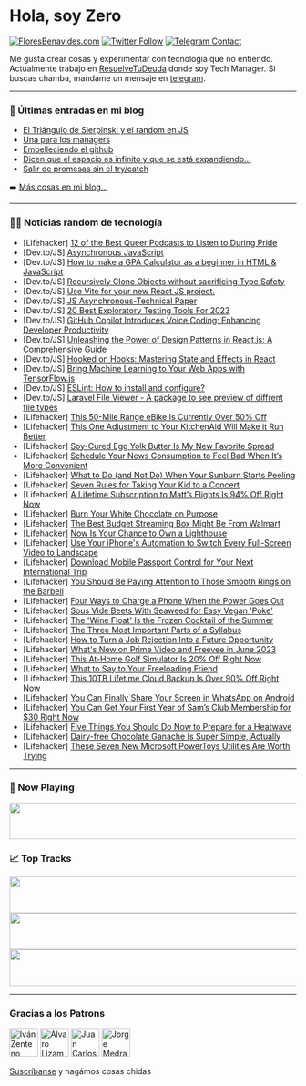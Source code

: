 # Hola, soy Zero

[![FloresBenavides.com](https://img.shields.io/website?down_message=oops&label=MiBlog&style=for-the-badge&up_message=online&url=https%3A%2F%2Ffloresbenavides.com)](https://floresbenavides.com) [![Twitter Follow](https://img.shields.io/twitter/follow/ZeroDragon?color=%231DA1F2&label=Follow&logo=twitter&logoColor=ffffff&style=for-the-badge)](https://twitter.com/zerodragon) [![Telegram Contact](https://img.shields.io/badge/escr%C3%ADbeme-ZeroDragon-%2326A5E4?style=for-the-badge&logo=telegram)](https://t.me/zerodragon)

Me gusta crear cosas y experimentar con tecnología que no entiendo.
Actualmente trabajo en [ResuelveTuDeuda](http://github.com/resuelve) donde soy Tech Manager.
Si buscas chamba, mandame un mensaje en [telegram](https://t.me/zerodragon).

---

### 📕 Últimas entradas en mi blog
<!-- BLOG-POST-LIST:START -->
- [El Triángulo de Sierpinski y el random en JS](https://floresbenavides.com/el-triangulo-de-sierpinski-y-el-random-en-js/)
- [Una para los managers](https://floresbenavides.com/una-para-los-managers/)
- [Embelleciendo el github](https://floresbenavides.com/embelleciendo-el-github/)
- [Dicen que el espacio es infinito y que se está expandiendo…](https://floresbenavides.com/dicen-que-el-espacio-es-infinito-y-que-se-esta-expandiendo/)
- [Salir de promesas sin el try/catch](https://floresbenavides.com/salir-de-promesas-sin-el-try-catch/)
<!-- BLOG-POST-LIST:END -->

➡️ [Más cosas en mi blog...](https://floresbenavides.com)

---

### 👨‍💻 Noticias random de tecnología
<!-- TECH-POSTS:START -->
- [Lifehacker] [12 of the Best Queer Podcasts to Listen to During Pride](https://lifehacker.com/12-of-the-best-queer-podcasts-to-listen-to-during-pride-1850482812)
- [Dev.to/JS] [Asynchronous JavaScript](https://dev.to/yaswanthkn22/asynchronous-javascript-c7n)
- [Dev.to/JS] [How to make a GPA Calculator as a beginner in HTML &amp; JavaScript](https://dev.to/analyze0/how-to-make-a-gpa-calculator-as-a-beginner-in-html-javascript-1o9c)
- [Dev.to/JS] [Recursively Clone Objects without sacrificing Type Safety](https://dev.to/asross311/recursively-clone-objects-without-sacrificing-type-safety-3bae)
- [Dev.to/JS] [Use Vite for your new React JS project.](https://dev.to/christiyan14/use-vite-for-your-new-react-js-project-2glm)
- [Dev.to/JS] [JS Asynchronous-Technical Paper](https://dev.to/codebyank/js-asynchronous-technical-paper-25lo)
- [Dev.to/JS] [20 Best Exploratory Testing Tools For 2023](https://dev.to/nazneenahmd/20-best-exploratory-testing-tools-for-2023-1lni)
- [Dev.to/JS] [GitHub Copilot Introduces Voice Coding: Enhancing Developer Productivity](https://dev.to/ishanbagchi/github-copilot-introduces-voice-coding-enhancing-developer-productivity-2k3b)
- [Dev.to/JS] [Unleashing the Power of Design Patterns in React.js: A Comprehensive Guide](https://dev.to/probablyabhinav/unleashing-the-power-of-design-patterns-in-reactjs-a-comprehensive-guide-4ni4)
- [Dev.to/JS] [Hooked on Hooks: Mastering State and Effects in React](https://dev.to/shubhamt619/hooked-on-hooks-mastering-state-and-effects-in-react-30hg)
- [Dev.to/JS] [Bring Machine Learning to Your Web Apps with TensorFlow.js](https://dev.to/abhaysinghr1/bring-machine-learning-to-your-web-apps-with-tensorflowjs-2ijh)
- [Dev.to/JS] [ESLint: How to install and configure?](https://dev.to/dmytrych/eslint-how-to-install-and-configure-9n9)
- [Dev.to/JS] [Laravel File Viewer - A package to see preview of diffrent file types](https://dev.to/vish4395/laravel-file-viewer-a-package-to-see-preview-of-diffrent-file-types-3e1e)
- [Lifehacker] [This 50-Mile Range eBike Is Currently Over 50% Off](https://lifehacker.com/this-50-mile-range-ebike-is-currently-over-50-off-1850480323)
- [Lifehacker] [This One Adjustment to Your KitchenAid Will Make it Run Better](https://lifehacker.com/this-one-adjustment-to-your-kitchenaid-will-make-it-run-1850489133)
- [Lifehacker] [Soy-Cured Egg Yolk Butter Is My New Favorite Spread](https://lifehacker.com/soy-cured-egg-yolk-butter-is-my-new-favorite-spread-1850492006)
- [Lifehacker] [Schedule Your News Consumption to Feel Bad When It’s More Convenient](https://lifehacker.com/schedule-your-news-consumption-to-feel-bad-when-it-s-mo-1850491790)
- [Lifehacker] [What to Do &lpar;and Not Do&rpar; When Your Sunburn Starts Peeling](https://lifehacker.com/what-to-do-and-not-do-when-your-sunburn-starts-peelin-1850490665)
- [Lifehacker] [Seven Rules for Taking Your Kid to a Concert](https://lifehacker.com/seven-rules-for-taking-your-kid-to-a-concert-1850484046)
- [Lifehacker] [A Lifetime Subscription to Matt’s Flights Is 94% Off Right Now](https://lifehacker.com/a-lifetime-subscription-to-matt-s-flights-is-94-off-ri-1850480357)
- [Lifehacker] [Burn Your White Chocolate on Purpose](https://lifehacker.com/burn-your-white-chocolate-on-purpose-1850491502)
- [Lifehacker] [The Best Budget Streaming Box Might Be From Walmart](https://lifehacker.com/the-best-budget-streaming-box-might-be-from-walmart-1850488513)
- [Lifehacker] [Now Is Your Chance to Own a Lighthouse](https://lifehacker.com/now-is-your-chance-to-own-a-lighthouse-1850488546)
- [Lifehacker] [Use Your iPhone&#39;s Automation to Switch Every Full-Screen Video to Landscape](https://lifehacker.com/use-your-iphones-automation-to-switch-every-full-screen-1850490209)
- [Lifehacker] [Download Mobile Passport Control for Your Next International Trip](https://lifehacker.com/download-mobile-passport-control-for-your-next-internat-1850488881)
- [Lifehacker] [You Should Be Paying Attention to Those Smooth Rings on the Barbell](https://lifehacker.com/you-should-be-paying-attention-to-those-smooth-rings-on-1850488648)
- [Lifehacker] [Four Ways to Charge a Phone When the Power Goes Out](https://lifehacker.com/four-ways-to-charge-a-phone-when-the-power-goes-out-1850487254)
- [Lifehacker] [Sous Vide Beets With Seaweed for Easy Vegan &#39;Poke&#39;](https://lifehacker.com/sous-vide-beets-with-seaweed-for-easy-vegan-poke-1850487675)
- [Lifehacker] [The &#39;Wine Float&#39; Is the Frozen Cocktail of the Summer](https://lifehacker.com/the-wine-float-is-the-frozen-cocktail-of-the-summer-1850488515)
- [Lifehacker] [The Three Most Important Parts of a Syllabus](https://lifehacker.com/the-three-most-important-parts-of-a-syllabus-1850488708)
- [Lifehacker] [How to Turn a Job Rejection Into a Future Opportunity](https://lifehacker.com/how-to-turn-a-job-rejection-into-a-future-opportunity-1850462953)
- [Lifehacker] [What&#39;s New on Prime Video and Freevee in June 2023](https://lifehacker.com/whats-new-on-prime-video-and-freevee-in-june-2023-1850488806)
- [Lifehacker] [This At-Home Golf Simulator Is 20% Off Right Now](https://lifehacker.com/this-at-home-golf-simulator-is-20-off-right-now-1850480331)
- [Lifehacker] [What to Say to Your Freeloading Friend](https://lifehacker.com/what-to-say-to-your-freeloading-friend-1850474833)
- [Lifehacker] [This 10TB Lifetime Cloud Backup Is Over 90% Off Right Now](https://lifehacker.com/this-10tb-lifetime-cloud-backup-is-over-90-off-right-n-1850480265)
- [Lifehacker] [You Can Finally Share Your Screen in WhatsApp on Android](https://lifehacker.com/you-can-finally-share-your-screen-in-whatsapp-on-androi-1850487249)
- [Lifehacker] [You Can Get Your First Year of Sam’s Club Membership for $30 Right Now](https://lifehacker.com/you-can-get-your-first-year-of-sam-s-club-membership-fo-1850480310)
- [Lifehacker] [Five Things You Should Do Now to Prepare for a Heatwave](https://lifehacker.com/five-things-you-should-do-now-to-prepare-for-a-heatwave-1850485876)
- [Lifehacker] [Dairy-free Chocolate Ganache Is Super Simple, Actually](https://lifehacker.com/dairy-free-chocolate-ganache-is-super-simple-actually-1850486743)
- [Lifehacker] [These Seven New Microsoft PowerToys Utilities Are Worth Trying](https://lifehacker.com/these-seven-new-microsoft-powertoys-utilities-are-worth-1850484673)<!-- TECH-POSTS:END -->

---

### 🎵 Now Playing
<a href="https://spotify-now-playing-dun.vercel.app/now-playing?open"><img src="https://spotify-now-playing-dun.vercel.app/now-playing" width="540" height="64"></a>

### 📈 Top Tracks
<a href="https://spotify-now-playing-dun.vercel.app/top-tracks?i=1&open"><img src="https://spotify-now-playing-dun.vercel.app/top-tracks?i=1" width="540" height="64"></a>
<a href="https://spotify-now-playing-dun.vercel.app/top-tracks?i=2&open"><img src="https://spotify-now-playing-dun.vercel.app/top-tracks?i=2" width="540" height="64"></a>
<a href="https://spotify-now-playing-dun.vercel.app/top-tracks?i=3&open"><img src="https://spotify-now-playing-dun.vercel.app/top-tracks?i=3" width="540" height="64"></a>

---

### Gracias a los Patrons
[<img src="https://avatars.githubusercontent.com/u/243380?v=4" alt="Iván Zenteno" width="50px">](https://github.com/k001) [<img src="https://avatars.githubusercontent.com/u/19955639?v=4" alt="Álvaro Lizama" width="50px">](https://github.com/alvarolizama) [<img src="https://avatars.githubusercontent.com/u/2718753?v=4" alt="Juan Carlos Ruiz" width="50px">](https://github.com/JuanCrg90) [<img src="https://avatars.githubusercontent.com/u/37025?v=4" alt="Jorge Medrano" width="50px">](https://github.com/h1pp1e) 

[Suscríbanse](https://www.patreon.com/zerodragon) y hagámos cosas chidas
